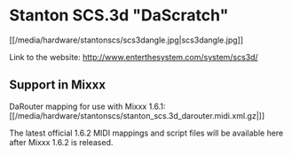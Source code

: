 # Stanton SCS.3d "DaScratch"

[[/media/hardware/stantonscs/scs3dangle.jpg|scs3dangle.jpg]]

Link to the website: <http://www.enterthesystem.com/system/scs3d/>

## Support in Mixxx

DaRouter mapping for use with Mixxx 1.6.1:
[[/media/hardware/stantonscs/stanton_scs.3d_darouter.midi.xml.gz|]]

The latest official 1.6.2 MIDI mappings and script files will be
available here after Mixxx 1.6.2 is released.

